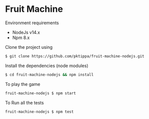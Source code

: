 # Fruit Machine

Environment requirements

- NodeJs v14.x
- Npm 8.x

Clone the project using

```sh
$ git clone https://github.com/pktippa/fruit-machine-nodejs.git
```

Install the dependencies (node modules)

```sh
$ cd fruit-machine-nodejs && npm install
```

To play the game

```sh
fruit-machine-nodejs $ npm start
```

To Run all the tests

```sh
fruit-machine-nodejs $ npm test
```
